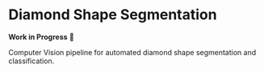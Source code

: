 # Diamond Shape Segmentation

**Work in Progress** 🚧

Computer Vision pipeline for automated diamond shape segmentation and classification.